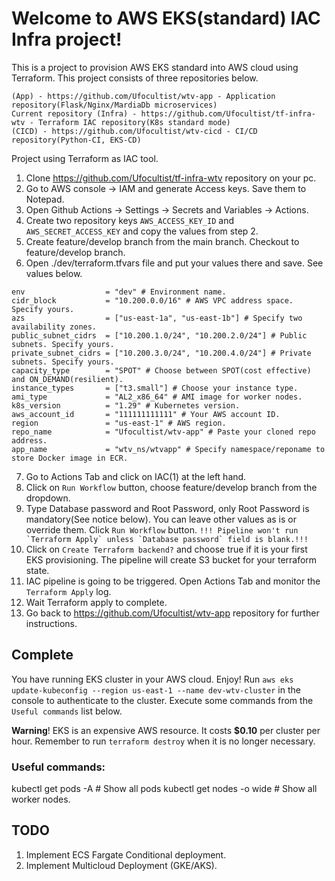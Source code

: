 # Welcome to AWS EKS(standard) IAC Infra project!

This is a project to provision AWS EKS standard into AWS cloud using Terraform.
This project consists of three repositories below.
```
(App) - https://github.com/Ufocultist/wtv-app - Application repository(Flask/Nginx/MardiaDb microservices)
Current repository (Infra) - https://github.com/Ufocultist/tf-infra-wtv - Terraform IAC repository(K8s standard mode)
(CICD) - https://github.com/Ufocultist/wtv-cicd - CI/CD repository(Python-CI, EKS-CD)
```
Project using Terraform as IAC tool.

1. Clone https://github.com/Ufocultist/tf-infra-wtv repository on your pc.
2. Go to AWS console -> IAM and generate Access keys. Save them to Notepad.
3. Open Github Actions -> Settings -> Secrets and Variables -> Actions.
4. Create two repository keys `AWS_ACCESS_KEY_ID` and `AWS_SECRET_ACCESS_KEY` and copy the values from step 2.
5. Create feature/develop branch from the main branch. Checkout to feature/develop branch. 
6. Open ./dev/terraform.tfvars file and put your values there and save. See values below.

```
env                  = "dev" # Environment name.
cidr_block           = "10.200.0.0/16" # AWS VPC address space. Specify yours.
azs                  = ["us-east-1a", "us-east-1b"] # Specify two availability zones.
public_subnet_cidrs  = ["10.200.1.0/24", "10.200.2.0/24"] # Public subnets. Specify yours.
private_subnet_cidrs = ["10.200.3.0/24", "10.200.4.0/24"] # Private subnets. Specify yours.
capacity_type        = "SPOT" # Choose between SPOT(cost effective) and ON_DEMAND(resilient).
instance_types       = ["t3.small"] # Choose your instance type.
ami_type             = "AL2_x86_64" # AMI image for worker nodes.
k8s_version          = "1.29" # Kubernetes version.
aws_account_id       = "111111111111" # Your AWS account ID.
region               = "us-east-1" # AWS region.
repo_name            = "Ufocultist/wtv-app" # Paste your cloned repo address.
app_name             = "wtv_ns/wtvapp" # Specify namespace/reponame to store Docker image in ECR.
```

7. Go to Actions Tab and click on IAC(1) at the left hand.
8. Click on `Run Workflow` button, choose feature/develop branch from the dropdown.
9. Type Database password and Root Password, only Root Password is mandatory(See notice below). You can leave other values as is or override them. Click `Run Workflow` button.
```!!! Pipeline won't run `Terraform Apply` unless `Database password` field is blank.!!!```
10. Click on `Create Terraform backend?` and choose true if it is your first EKS provisioning. The pipeline will create S3 bucket for your terraform state.
11. IAC pipeline is going to be triggered. Open Actions Tab and monitor the `Terraform Apply` log.
12. Wait Terraform apply to complete.
13. Go back to https://github.com/Ufocultist/wtv-app repository for further instructions.

## Complete
You have running EKS cluster in your AWS cloud. Enjoy!
Run `aws eks update-kubeconfig --region us-east-1 --name dev-wtv-cluster` in the console to authenticate to the cluster.
Execute some commands from the `Useful commands` list below.

**Warning**! EKS is an expensive AWS resource. It costs **$0.10** per cluster per hour.
Remember to run `terraform destroy` when it is no longer necessary.

### Useful commands:
kubectl get pods -A # Show all pods
kubectl get nodes -o wide # Show all worker nodes.

## TODO
1. Implement ECS Fargate Conditional deployment.
2. Implement Multicloud Deployment (GKE/AKS).
